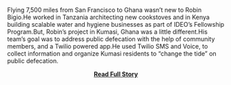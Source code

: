 <p>Flying 7,500 miles from San Francisco to Ghana wasn’t new to Robin Bigio.He worked in Tanzania architecting new cookstoves and in Kenya building scalable water and hygiene businesses as part of IDEO’s Fellowship Program.But, Robin’s project in Kumasi, Ghana was a little different.His team’s goal was to address public defecation with the help of community members, and a Twilio powered app.He used Twilio SMS and Voice, to collect information and organize Kumasi residents to “change the tide” on public defecation.</p>
<center><p><a href="http://www.twilio.com/blog/2013/02/hacking-for-good-ideo-cleans-up-kumasi-with-twilio.html" style='padding:25px; font-sze:18px; font-weight: bold;'>Read Full Story</a></p></center>
